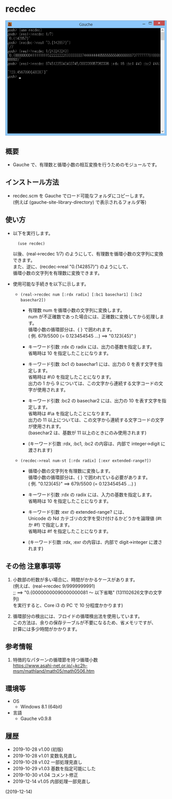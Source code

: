 # recdec

![image](image.png)

## 概要
- Gauche で、有理数と循環小数の相互変換を行うためのモジュールです。


## インストール方法
- recdec.scm を Gauche でロード可能なフォルダにコピーします。  
  (例えば (gauche-site-library-directory) で表示されるフォルダ等)


## 使い方
- 以下を実行します。
  ```
    (use recdec)
  ```
  以後、(real->recdec 1/7) のようにして、有理数を循環小数の文字列に変換できます。  
  また、逆に、(recdec->real "0.{142857}") のようにして、  
  循環小数の文字列を有理数に変換できます。

- 使用可能な手続きを以下に示します。
  - `(real->recdec num [:rdx radix] [:bc1 basechar1] [:bc2 basechar2])`  
    - 有理数 num を循環小数の文字列に変換します。  
      num が不正確数であった場合には、正確数に変換してから処理します。  
      循環小数の循環部分は、{ } で囲われます。  
      ( 例. 679/5500 (= 0.123454545 ...) ==> "0.123{45}" )

    - キーワード引数 :rdx の radix には、出力の基数を指定します。  
      省略時は 10 を指定したことになります。

    - キーワード引数 :bc1 の basechar1 には、出力の 0 を表す文字を指定します。  
      省略時は #\0 を指定したことになります。  
      出力の 1 から 9 については、この文字から連続する文字コードの文字が使用されます。

    - キーワード引数 :bc2 の basechar2 には、出力の 10 を表す文字を指定します。  
      省略時は #\a を指定したことになります。  
      出力の 11 以上については、この文字から連続する文字コードの文字が使用されます。  
      (basechar2 は、基数が 11 以上のときにのみ使用されます)

    - (キーワード引数 :rdx, :bc1, :bc2 の内容は、内部で integer->digit に渡されます)

  - `(recdec->real num-st [:rdx radix] [:exr extended-range?])`  
    - 循環小数の文字列を有理数に変換します。  
      循環小数の循環部分は、{ } で囲われている必要があります。  
      ( 例. "0.123{45}" ==> 679/5500 (= 0.123454545 ...) )

    - キーワード引数 :rdx の radix には、入力の基数を指定します。  
      省略時は 10 を指定したことになります。

    - キーワード引数 :exr の extended-range? には、  
      Unicode の Nd カテゴリの文字を受け付けるかどうかを論理値 (#t か #f) で指定します。  
      省略時は #f を指定したことになります。

    - (キーワード引数 :rdx, :exr の内容は、内部で digit->integer に渡されます)


## その他 注意事項等
1. 小数部の桁数が多い場合に、時間がかかるケースがあります。  
   (例えば、(real->recdec 9/9999999991)  
   ;; ==> "0.{00000000090000000081 ～ 以下省略" (131102626文字の文字列)  
   を実行すると、Core i3 の PC で 10 分程度かかります)

2. 循環部分の検出には、フロイドの循環検出法を使用しています。  
   この方法は、余りの保存テーブルが不要になるため、省メモリですが、  
   計算には多少時間がかかります。


## 参考情報
1. 特徴的なパターンの循環節を持つ循環小数  
   https://www.asahi-net.or.jp/~kc2h-msm/mathland/math05/math0506.htm


## 環境等
- OS
  - Windows 8.1 (64bit)
- 言語
  - Gauche v0.9.8

## 履歴
- 2019-10-28 v1.00 (初版)
- 2019-10-28 v1.01 変数名見直し
- 2019-10-28 v1.02 一部処理見直し
- 2019-10-29 v1.03 基数を指定可能にした
- 2019-10-30 v1.04 コメント修正
- 2019-12-14 v1.05 内部処理一部見直し


(2019-12-14)
